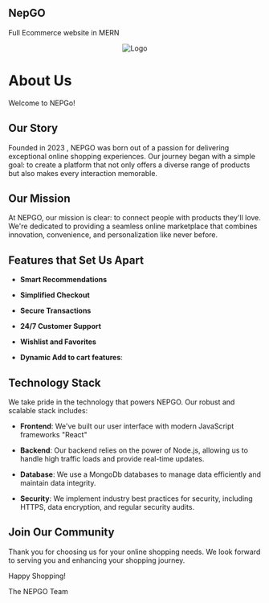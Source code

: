 ## NepGO
Full Ecommerce website in MERN
<br />
<div align="center">
    <img src="https://github.com/Razeet07/NepGO/assets/72001200/7e5515b5-fb37-47e8-a1a9-cd22bedcb0af" alt="Logo">

</div>



# About Us

Welcome to NEPGo!

## Our Story

Founded in 2023 , NEPGO was born out of a passion for delivering exceptional online shopping experiences. Our journey began with a simple goal: to create a platform that not only offers a diverse range of products but also makes every interaction memorable.

## Our Mission

At NEPGO, our mission is clear: to connect people with products they'll love. We're dedicated to providing a seamless online marketplace that combines innovation, convenience, and personalization like never before.

## Features that Set Us Apart

- **Smart Recommendations**

- **Simplified Checkout** 

- **Secure Transactions**

- **24/7 Customer Support**

- **Wishlist and Favorites**
- **Dynamic Add to cart features**:  

## Technology Stack

We take pride in the technology that powers NEPGO. Our robust and scalable stack includes:

- **Frontend**: We've built our user interface with modern JavaScript frameworks "React"

- **Backend**: Our backend relies on the power of Node.js, allowing us to handle high traffic loads and provide real-time updates.

- **Database**: We use a MongoDb databases to manage data efficiently and maintain data integrity.

- **Security**: We implement industry best practices for security, including HTTPS, data encryption, and regular security audits.



## Join Our Community

Thank you for choosing us for your online shopping needs. We look forward to serving you and enhancing your shopping journey.

Happy Shopping!

The NEPGO Team

